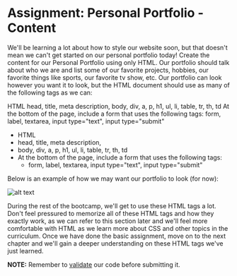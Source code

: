 <h1>Assignment: Personal Portfolio - Content</h1>

<p>
We'll be learning a lot about how to style our website soon, but that doesn't mean we can't get started on our personal portfolio today! 
  Create the content for our Personal Portfolio using only HTML. Our portfolio should talk about who we are and list some of our favorite projects, 
  hobbies, our favorite things like sports, our favorite tv show, etc. Our portfolio can look however you want it to look, but the HTML document should use 
  as many of the following tags as we can:
</p>

HTML
head, title, meta description,
body, div, a, p, h1, ul, li, table, tr, th, td
At the bottom of the page, include a form that uses the following tags:
form, label, textarea, input type="text", input type="submit"
<ul>
  <li>HTML</li>
  <li>head, title, meta description,</li>
  <li>body, div, a, p, h1, ul, li, table, tr, th, td</li>
  <li>
  At the bottom of the page, include a form that uses the following tags:
    <ul><li>form, label, textarea, input type="text", input type="submit"</li></ul>
  </li>
</ul>

<p>Below is an example of how we may want our portfolio to look (for now):</p>

![alt text](https://github.com/alirabah93/Coding-Dojo/blob/master/WEB-FUNDAMENTALS/html/Portfolio-Content/wireframe.jpg?raw=true)

<p>During the rest of the bootcamp, we'll get to use these HTML tags a lot. Don't feel pressured to memorize all of these HTML tags and how they exactly work, as we can refer to this section later and we'll feel more comfortable with HTML as we learn more about CSS and other topics in the curriculum. Once we have done the basic assignment, move on to the next chapter and we'll gain a deeper understanding on these HTML tags we've just learned.</p>

<p><strong>NOTE:</strong> Remember to <a href="https://validator.w3.org/#validate_by_upload">validate</a> our code before submitting it.</p>
